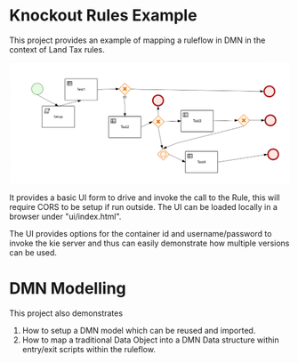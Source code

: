 Knockout Rules Example
=======================

This project provides an example of mapping a ruleflow in DMN in the context of Land Tax rules. 

![Alt text](ui/images/KnockOutRules.bpmn.jpg?raw=true "Knockout Rule")

It provides a basic UI form to drive and invoke the call to the Rule, this will require CORS to be setup if run outside. The UI can be loaded locally in a browser under "ui/index.html".

The UI provides options for the container id and username/password to invoke the kie server and thus can easily demonstrate how multiple versions can be used.

DMN Modelling
=============
This project also demonstrates 
1. How to setup a DMN model which can be reused and imported.
2. How to map a traditional Data Object into a DMN Data structure within entry/exit scripts within the ruleflow.


